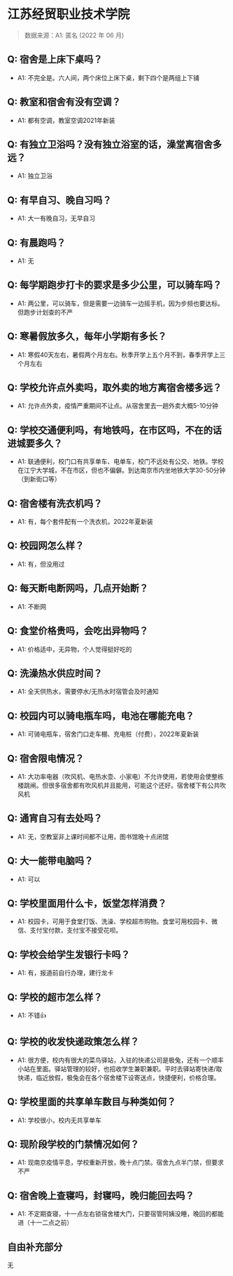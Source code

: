 # 江苏经贸职业技术学院

> 数据来源：A1: 匿名 (2022 年 06 月)

## Q: 宿舍是上床下桌吗？

- A1: 不完全是。六人间，两个床位上床下桌，剩下四个是两组上下铺

## Q: 教室和宿舍有没有空调？

- A1: 都有空调，教室空调2021年新装

## Q: 有独立卫浴吗？没有独立浴室的话，澡堂离宿舍多远？

- A1: 独立卫浴

## Q: 有早自习、晚自习吗？

- A1: 大一有晚自习，无早自习

## Q: 有晨跑吗？

- A1: 无

## Q: 每学期跑步打卡的要求是多少公里，可以骑车吗？

- A1: 两公里，可以骑车，但是需要一边骑车一边摇手机，因为步频也要达标。但跑步计划查的不严

## Q: 寒暑假放多久，每年小学期有多长？

- A1: 寒假40天左右，暑假两个月左右。秋季开学上五个月不到，春季开学上三个月左右

## Q: 学校允许点外卖吗，取外卖的地方离宿舍楼多远？

- A1: 允许点外卖，疫情严重期间不让点。从宿舍里去一趟外卖大概5-10分钟

## Q: 学校交通便利吗，有地铁吗，在市区吗，不在的话进城要多久？

- A1: 联通便利，校门口有共享单车、电单车，校门不远处有公交、地铁。学校在江宁大学城，不在市区，但也不偏僻。到达南京市内坐地铁大学30-50分钟（到新街口等）

## Q: 宿舍楼有洗衣机吗？

- A1: 有，每个套件配有一个洗衣机，2022年夏新装

## Q: 校园网怎么样？

- A1: 有，但没用过

## Q: 每天断电断网吗，几点开始断？

- A1: 不断网

## Q: 食堂价格贵吗，会吃出异物吗？

- A1: 价格适中，无异物，个人觉得挺好吃的

## Q: 洗澡热水供应时间？

- A1: 全天供热水，需要停水/无热水时宿管会及时通知

## Q: 校园内可以骑电瓶车吗，电池在哪能充电？

- A1: 可骑电瓶车，宿舍门口走车棚、充电桩（付费），2022年夏新装

## Q: 宿舍限电情况？

- A1: 大功率电器（吹风机、电热水壶、小家电）不允许使用，若使用会使整栋楼跳闸。但很多宿舍都有吹风机并且能用，可能这个还好。宿舍楼下有公共吹风机

## Q: 通宵自习有去处吗？

- A1: 无，空教室非上课时间都不让用，图书馆晚十点闭馆

## Q: 大一能带电脑吗？

- A1: 可以

## Q: 学校里面用什么卡，饭堂怎样消费？

- A1: 校园卡，可用于食堂打饭、洗澡、学校超市购物。食堂可用校园卡、微信、支付宝付款，支付宝不接受花呗。

## Q: 学校会给学生发银行卡吗？

- A1: 有，报道前自行办理，建行龙卡

## Q: 学校的超市怎么样？

- A1: 不错👍

## Q: 学校的收发快递政策怎么样？

- A1: 很方便，校内有很大的菜鸟驿站，入驻的快递公司是极兔，还有一个顺丰小站在里面。驿站管理的较好，也招收学生兼职兼职。平时去驿站寄快递/取快递，临近放假，极兔会在各个宿舍楼下设寄送点，快捷便利，价格合理。

## Q: 学校里面的共享单车数目与种类如何？

- A1: 学校很小，校内无共享单车

## Q: 现阶段学校的门禁情况如何？

- A1: 现南京疫情平息，学校重新开放，晚十点门禁。宿舍九点半门禁，但要求不严

## Q: 宿舍晚上查寝吗，封寝吗，晚归能回去吗？

- A1: 不定期查寝，十一点左右锁宿舍楼大门，只要宿管阿姨没睡，晚回的都能进（十一二点之前）

## 自由补充部分

无